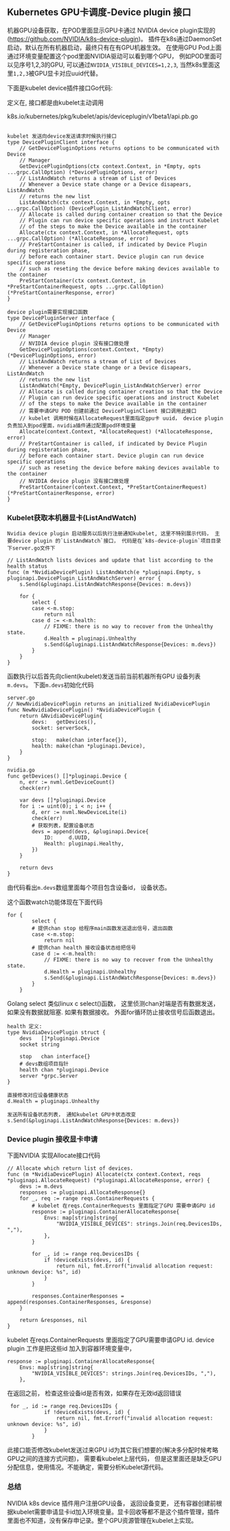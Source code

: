 ## Kubernetes GPU卡调度-Device plugin 接口

   机器GPU设备获取，在POD里面显示GPU卡通过 NVIDIA device plugin实现的(https://github.com/NVIDIA/k8s-device-plugin)。
   插件在k8s通过DaemonSet启动，默认在所有机器启动，最终只有在有GPU机器生效。
   在使用GPU Pod上面通过环境变量配置这个pod里面NVIDIA驱动可以看到哪个GPU， 例如POD里面可以见序号1,2,3的GPU, 可以通过`NVIDIA_VISIBLE_DEVICES=1,2,3`, 当然k8s里面这里`1,2,3`被GPU显卡对应uuid代替。

下面是kubelet device插件接口Go代码:

定义在, 接口都是由kubelet主动调用

k8s.io/kubernetes/pkg/kubelet/apis/deviceplugin/v1beta1/api.pb.go
```

kubelet 发送向device发送请求时候执行接口
type DevicePluginClient interface {
    // GetDevicePluginOptions returns options to be communicated with Device
    // Manager
    GetDevicePluginOptions(ctx context.Context, in *Empty, opts ...grpc.CallOption) (*DevicePluginOptions, error)
    // ListAndWatch returns a stream of List of Devices
    // Whenever a Device state change or a Device disapears, ListAndWatch
    // returns the new list
    ListAndWatch(ctx context.Context, in *Empty, opts ...grpc.CallOption) (DevicePlugin_ListAndWatchClient, error)
    // Allocate is called during container creation so that the Device
    // Plugin can run device specific operations and instruct Kubelet
    // of the steps to make the Device available in the container
    Allocate(ctx context.Context, in *AllocateRequest, opts ...grpc.CallOption) (*AllocateResponse, error)
    // PreStartContainer is called, if indicated by Device Plugin during registeration phase,
    // before each container start. Device plugin can run device specific operations
    // such as reseting the device before making devices available to the container
    PreStartContainer(ctx context.Context, in *PreStartContainerRequest, opts ...grpc.CallOption) (*PreStartContainerResponse, error)
}

device plugin需要实现接口函数
type DevicePluginServer interface {
    // GetDevicePluginOptions returns options to be communicated with Device
    // Manager
    // NVIDIA device plugin 没有接口做处理
    GetDevicePluginOptions(context.Context, *Empty) (*DevicePluginOptions, error)
    // ListAndWatch returns a stream of List of Devices
    // Whenever a Device state change or a Device disapears, ListAndWatch
    // returns the new list
    ListAndWatch(*Empty, DevicePlugin_ListAndWatchServer) error
    // Allocate is called during container creation so that the Device
    // Plugin can run device specific operations and instruct Kubelet
    // of the steps to make the Device available in the container
    // 需要申请GPU POD 创建前通过 DevicePluginClient 接口调用此接口
    // kubelet 调用时候在AllocateRequest里面指定gpu卡 uuid， device plugin负责加入到pod里面，nvidia插件通过配置pod环境变量
    Allocate(context.Context, *AllocateRequest) (*AllocateResponse, error)
    // PreStartContainer is called, if indicated by Device Plugin during registeration phase,
    // before each container start. Device plugin can run device specific operations
    // such as reseting the device before making devices available to the container
    // NVIDIA device plugin 没有接口做处理 
    PreStartContainer(context.Context, *PreStartContainerRequest) (*PreStartContainerResponse, error)
}
```

### Kubelet获取本机器显卡(ListAndWatch)

    Nvidia device plugin 启动服务以后执行注册通知kubelet, 这里不特别展示代码， 主要device plugin 的`ListAndWatch`接口， 代码是在`k8s-device-plugin`项目目录下server.go文件下

```
// ListAndWatch lists devices and update that list according to the health status
func (m *NvidiaDevicePlugin) ListAndWatch(e *pluginapi.Empty, s pluginapi.DevicePlugin_ListAndWatchServer) error {
	s.Send(&pluginapi.ListAndWatchResponse{Devices: m.devs})

	for {
		select {
		case <-m.stop:
			return nil
		case d := <-m.health:
			// FIXME: there is no way to recover from the Unhealthy state.
			d.Health = pluginapi.Unhealthy
			s.Send(&pluginapi.ListAndWatchResponse{Devices: m.devs})
		}
	}
}
```

   函数执行以后首先向client(kubelet)发送当前当前机器所有GPU 设备列表`m.devs`。 下面`m.devs`初始化代码
```
server.go
// NewNvidiaDevicePlugin returns an initialized NvidiaDevicePlugin
func NewNvidiaDevicePlugin() *NvidiaDevicePlugin {
	return &NvidiaDevicePlugin{
		devs:   getDevices(),
		socket: serverSock,

		stop:   make(chan interface{}),
		health: make(chan *pluginapi.Device),
	}
}

nvidia.go
func getDevices() []*pluginapi.Device {
	n, err := nvml.GetDeviceCount()
	check(err)

	var devs []*pluginapi.Device
	for i := uint(0); i < n; i++ {
		d, err := nvml.NewDeviceLite(i)
		check(err)
        # 获取列表，配置设备状态
		devs = append(devs, &pluginapi.Device{
			ID:     d.UUID,
			Health: pluginapi.Healthy,
		})
	}

	return devs
}
```

  由代码看出`m.devs`数组里面每个项目包含设备id， 设备状态。

  这个函数watch功能体现在下面代码
```
for {
		select {
        # 提供chan stop 给程序main函数发送退出信号，退出函数 
		case <-m.stop:
			return nil
        # 提供chan health 接收设备状态给把信号
		case d := <-m.health:
			// FIXME: there is no way to recover from the Unhealthy state.
			d.Health = pluginapi.Unhealthy
			s.Send(&pluginapi.ListAndWatchResponse{Devices: m.devs})
		}
	}
```

  Golang select 类似linux c select()函数， 这里侦测chan对端是否有数据发送，如果没有数据就阻塞. 如果有数据接收。 外面for循环防止接收信号后函数退出。


```
health 定义:
type NvidiaDevicePlugin struct {
	devs   []*pluginapi.Device
	socket string

	stop   chan interface{}
    # devs数组项目指针
	health chan *pluginapi.Device
	server *grpc.Server
}

直接修改对应设备健康状态
d.Health = pluginapi.Unhealthy

发送所有设备状态列表， 通知kubelet GPU卡状态改变
s.Send(&pluginapi.ListAndWatchResponse{Devices: m.devs})
```

### Device plugin 接收显卡申请

   下面NVIDIA 实现Allocate接口代码
```
// Allocate which return list of devices.
func (m *NvidiaDevicePlugin) Allocate(ctx context.Context, reqs *pluginapi.AllocateRequest) (*pluginapi.AllocateResponse, error) {
	devs := m.devs
	responses := pluginapi.AllocateResponse{}
	for _, req := range reqs.ContainerRequests {
        # kubelet 在reqs.ContainerRequests 里面指定了GPU 需要申请GPU id
		response := pluginapi.ContainerAllocateResponse{
			Envs: map[string]string{
				"NVIDIA_VISIBLE_DEVICES": strings.Join(req.DevicesIDs, ","),
			},
		}

		for _, id := range req.DevicesIDs {
			if !deviceExists(devs, id) {
				return nil, fmt.Errorf("invalid allocation request: unknown device: %s", id)
			}
		}

		responses.ContainerResponses = append(responses.ContainerResponses, &response)
	}

	return &responses, nil
}
```

  kubelet 在reqs.ContainerRequests 里面指定了GPU需要申请GPU id. device plugin 工作是把这些id 加入到容器环境变量中， 

```
response := pluginapi.ContainerAllocateResponse{
    Envs: map[string]string{
        "NVIDIA_VISIBLE_DEVICES": strings.Join(req.DevicesIDs, ","),
    },

```

  在返回之前， 检查这些设备id是否有效，如果存在无效id返回错误

```
 for _, id := range req.DevicesIDs {
            if !deviceExists(devs, id) {
                return nil, fmt.Errorf("invalid allocation request: unknown device: %s", id)
            }
        }

```

  此接口能否修改kubelet发送过来GPU id为其它我们想要的(解决多分配时候考略GPU之间的连接方式问题)， 需要看kubelet上层代码， 但是这里面还是缺乏GPU分配信息，使用情况。不能确定，需要分析Kubelet源代码。

### 总结

  NVIDIA k8s device 插件用户注册GPU设备， 返回设备变更， 还有容器创建前根据kubelet需要申请显卡id加入环境变量。显卡回收等都不是这个插件管理，插件里面也不知道，没有保存申记录。整个GPU资源管理在kubelet上实现。

